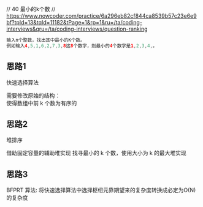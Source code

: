 // 40 最小的k个数
// https://www.nowcoder.com/practice/6a296eb82cf844ca8539b57c23e6e9bf?tpId=13&tqId=11182&tPage=1&rp=1&ru=/ta/coding-interviews&qru=/ta/coding-interviews/question-ranking

```java
输入n个整数，找出其中最小的K个数。
例如输入4,5,1,6,2,7,3,8这8个数字，则最小的4个数字是1,2,3,4,。
```

## 思路1
快速选择算法  

需要修改原始的结构：  
使得数组中前 k 个数为有序的  




## 思路2
堆排序  

借助固定容量的辅助堆实现 
找寻最小的 k 个数，使用大小为 k 的最大堆实现


## 思路3 
BFPRT 算法: 将快速选择算法中选择枢纽元靠期望来的复杂度转换成必定为O(N) 的复杂度  


